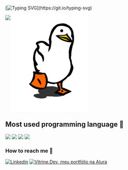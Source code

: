 [![Typing SVG](https://readme-typing-svg.demolab.com?font=Fira+Code&size=33&duration=4000&pause=1000&color=17F700&width=450&height=55&lines=Welcome+to+my+world!)](https://git.io/typing-svg)

<div>
  <img align="center" src="capa.gif" height=300px>
  <img align="left" height=200px src="https://github-readme-stats.vercel.app/api?username=mfelipesoares&show_icons=true&theme=chartreuse-dark">
</div>
<div>
  <h2><b>Most used programming language 🤠</b></h2>
  <img src="https://img.shields.io/badge/JavaScript-F7DF1E?style=for-the-badge&logo=javascript&logoColor=black">
  <img src="https://img.shields.io/badge/C-00599C?style=for-the-badge&logo=c&logoColor=white">
  <img src="https://img.shields.io/badge/Rust-000000?style=for-the-badge&logo=rust&logoColor=white">
  <img src="https://camo.githubusercontent.com/c2d9a0aa0e9931d785a0ef490a10d82d4b6e54a4cfb5e3667f25ce4b34530b61/68747470733a2f2f696d672e736869656c64732e696f2f62616467652f426173682d3030303f7374796c653d666f722d7468652d6261646765266c6f676f3d474e5525323042617368266c6f676f436f6c6f723d677265656e">
</div>
<div>
    <h3><b>How to reach me 📡</b></h3>
    <a href="https://www.linkedin.com/in/mfelipesoares/" target="_blank"><img height='30' src='https://img.shields.io/badge/LinkedIn-0077B5?style=for-the-badge&logo=linkedin&logoColor=white' alt='Linkedin'></a>
  <a href="https://cursos.alura.com.br/vitrinedev/mfelipesoares" target="_blank"><img src="https://img.shields.io/badge/vitrine.dev-07283F?style=for-the-badge" alt="Vitrine.Dev, meu portfólio na Alura"></a>
</div>

